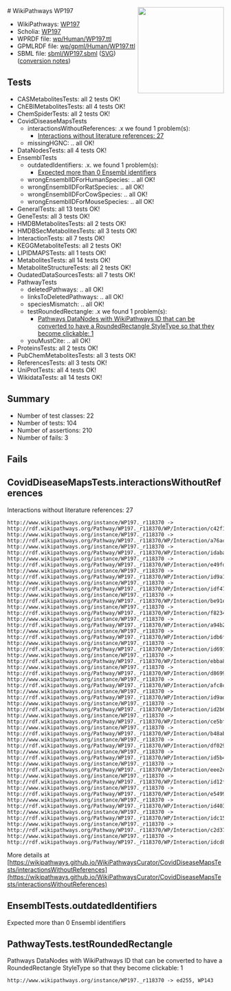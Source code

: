 <img style="float: right; width: 200px" src="../logo.png" />
# WikiPathways WP197

* WikiPathways: [WP197](https://identifiers.org/wikipathways:WP197)
* Scholia: [WP197](https://scholia.toolforge.org/wikipathways/WP197)
* WPRDF file: [wp/Human/WP197.ttl](../wp/Human/WP197.ttl)
* GPMLRDF file: [wp/gpml/Human/WP197.ttl](../wp/gpml/Human/WP197.ttl)
* SBML file: [sbml/WP197.sbml](../sbml/WP197.sbml) ([SVG](../sbml/WP197.svg)) ([conversion notes](../sbml/WP197.txt))

## Tests
* CASMetabolitesTests: all 2 tests OK!
* ChEBIMetabolitesTests: all 4 tests OK!
* ChemSpiderTests: all 2 tests OK!
* CovidDiseaseMapsTests
    * interactionsWithoutReferences: .x we found 1 problem(s):
        * [Interactions without literature references: 27](#9701cd07)
    * missingHGNC: .. all OK!
* DataNodesTests: all 4 tests OK!
* EnsemblTests
    * outdatedIdentifiers: .x. we found 1 problem(s):
        * [Expected more than 0 Ensembl identifiers](#f44398b7)
    * wrongEnsemblIDForHumanSpecies: .. all OK!
    * wrongEnsemblIDForRatSpecies: .. all OK!
    * wrongEnsemblIDForCowSpecies: .. all OK!
    * wrongEnsemblIDForMouseSpecies: .. all OK!
* GeneralTests: all 13 tests OK!
* GeneTests: all 3 tests OK!
* HMDBMetabolitesTests: all 2 tests OK!
* HMDBSecMetabolitesTests: all 3 tests OK!
* InteractionTests: all 7 tests OK!
* KEGGMetaboliteTests: all 2 tests OK!
* LIPIDMAPSTests: all 1 tests OK!
* MetabolitesTests: all 14 tests OK!
* MetaboliteStructureTests: all 2 tests OK!
* OudatedDataSourcesTests: all 7 tests OK!
* PathwayTests
    * deletedPathways: .. all OK!
    * linksToDeletedPathways: .. all OK!
    * speciesMismatch: .. all OK!
    * testRoundedRectangle: .x we found 1 problem(s):
        * [Pathways DataNodes with WikiPathways ID that can be converted to have a RoundedRectangle StyleType so that they become clickable: 1](#9fbad3cb)
    * youMustCite: .. all OK!
* ProteinsTests: all 2 tests OK!
* PubChemMetabolitesTests: all 3 tests OK!
* ReferencesTests: all 3 tests OK!
* UniProtTests: all 4 tests OK!
* WikidataTests: all 14 tests OK!


## Summary

* Number of test classes: 22
* Number of tests: 104
* Number of assertions: 210
* Number of fails: 3

## Fails

<a name="9701cd07" />

## CovidDiseaseMapsTests.interactionsWithoutReferences

Interactions without literature references: 27
```
http://www.wikipathways.org/instance/WP197._r118370 -> http://rdf.wikipathways.org/Pathway/WP197._r118370/WP/Interaction/c42f1
http://www.wikipathways.org/instance/WP197._r118370 -> http://rdf.wikipathways.org/Pathway/WP197._r118370/WP/Interaction/a76ac
http://www.wikipathways.org/instance/WP197._r118370 -> http://rdf.wikipathways.org/Pathway/WP197._r118370/WP/Interaction/idaba74c6a
http://www.wikipathways.org/instance/WP197._r118370 -> http://rdf.wikipathways.org/Pathway/WP197._r118370/WP/Interaction/e49fd
http://www.wikipathways.org/instance/WP197._r118370 -> http://rdf.wikipathways.org/Pathway/WP197._r118370/WP/Interaction/id9a132862
http://www.wikipathways.org/instance/WP197._r118370 -> http://rdf.wikipathways.org/Pathway/WP197._r118370/WP/Interaction/idf473a7c
http://www.wikipathways.org/instance/WP197._r118370 -> http://rdf.wikipathways.org/Pathway/WP197._r118370/WP/Interaction/be91e
http://www.wikipathways.org/instance/WP197._r118370 -> http://rdf.wikipathways.org/Pathway/WP197._r118370/WP/Interaction/f8234
http://www.wikipathways.org/instance/WP197._r118370 -> http://rdf.wikipathways.org/Pathway/WP197._r118370/WP/Interaction/a94b2
http://www.wikipathways.org/instance/WP197._r118370 -> http://rdf.wikipathways.org/Pathway/WP197._r118370/WP/Interaction/idb6f61ba5
http://www.wikipathways.org/instance/WP197._r118370 -> http://rdf.wikipathways.org/Pathway/WP197._r118370/WP/Interaction/id6912472b
http://www.wikipathways.org/instance/WP197._r118370 -> http://rdf.wikipathways.org/Pathway/WP197._r118370/WP/Interaction/ebba8
http://www.wikipathways.org/instance/WP197._r118370 -> http://rdf.wikipathways.org/Pathway/WP197._r118370/WP/Interaction/d8699
http://www.wikipathways.org/instance/WP197._r118370 -> http://rdf.wikipathways.org/Pathway/WP197._r118370/WP/Interaction/afc8c
http://www.wikipathways.org/instance/WP197._r118370 -> http://rdf.wikipathways.org/Pathway/WP197._r118370/WP/Interaction/id9ad632e1
http://www.wikipathways.org/instance/WP197._r118370 -> http://rdf.wikipathways.org/Pathway/WP197._r118370/WP/Interaction/id2b67b563
http://www.wikipathways.org/instance/WP197._r118370 -> http://rdf.wikipathways.org/Pathway/WP197._r118370/WP/Interaction/ce5bf
http://www.wikipathways.org/instance/WP197._r118370 -> http://rdf.wikipathways.org/Pathway/WP197._r118370/WP/Interaction/b48ab
http://www.wikipathways.org/instance/WP197._r118370 -> http://rdf.wikipathways.org/Pathway/WP197._r118370/WP/Interaction/df029
http://www.wikipathways.org/instance/WP197._r118370 -> http://rdf.wikipathways.org/Pathway/WP197._r118370/WP/Interaction/id5b4cc7bf
http://www.wikipathways.org/instance/WP197._r118370 -> http://rdf.wikipathways.org/Pathway/WP197._r118370/WP/Interaction/eee2c
http://www.wikipathways.org/instance/WP197._r118370 -> http://rdf.wikipathways.org/Pathway/WP197._r118370/WP/Interaction/id12ff7b65
http://www.wikipathways.org/instance/WP197._r118370 -> http://rdf.wikipathways.org/Pathway/WP197._r118370/WP/Interaction/e5499
http://www.wikipathways.org/instance/WP197._r118370 -> http://rdf.wikipathways.org/Pathway/WP197._r118370/WP/Interaction/id4032c091
http://www.wikipathways.org/instance/WP197._r118370 -> http://rdf.wikipathways.org/Pathway/WP197._r118370/WP/Interaction/idc15ee323
http://www.wikipathways.org/instance/WP197._r118370 -> http://rdf.wikipathways.org/Pathway/WP197._r118370/WP/Interaction/c2d37
http://www.wikipathways.org/instance/WP197._r118370 -> http://rdf.wikipathways.org/Pathway/WP197._r118370/WP/Interaction/idcd8e2cec
```

More details at [https://wikipathways.github.io/WikiPathwaysCurator/CovidDiseaseMapsTests/interactionsWithoutReferences](https://wikipathways.github.io/WikiPathwaysCurator/CovidDiseaseMapsTests/interactionsWithoutReferences)

<a name="f44398b7" />

## EnsemblTests.outdatedIdentifiers

Expected more than 0 Ensembl identifiers
<a name="9fbad3cb" />

## PathwayTests.testRoundedRectangle

Pathways DataNodes with WikiPathways ID that can be converted to have a RoundedRectangle StyleType so that they become clickable: 1
```
http://www.wikipathways.org/instance/WP197._r118370 -> ed255, WP143
 ```

